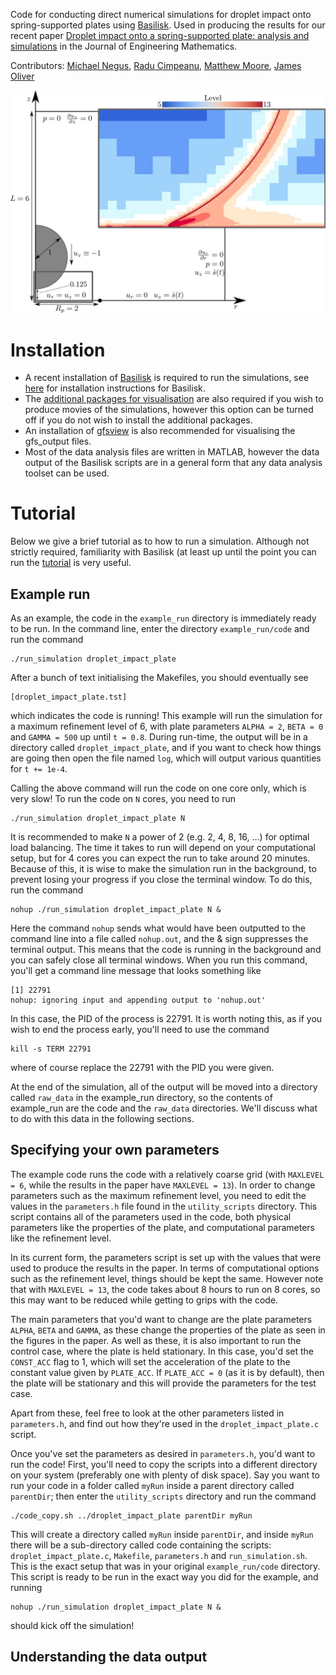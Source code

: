 Code for conducting direct numerical simulations for droplet impact onto 
spring-supported plates using [Basilisk](<http://basilisk.fr/>). Used in 
producing the results for our recent paper [Droplet impact onto a spring-supported plate: analysis and simulations](<https://link.springer.com/article/10.1007/s10665-021-10107-5/>) in the Journal of Engineering Mathematics.

Contributors: [Michael Negus](<https://www.maths.ox.ac.uk/people/michael.negus>), [Radu Cimpeanu](<https://warwick.ac.uk/fac/sci/maths/people/staff/cimpeanu/>), [Matthew Moore](<https://www.hull.ac.uk/staff-directory/matthew-moore>), [James Oliver](<https://www.maths.ox.ac.uk/people/james.oliver>)

![Program Screenshot](assets/images/dns_set_up.jpg)


# Installation
* A recent installation of [Basilisk](<http://basilisk.fr/>) is required to run 
the simulations, see [here](<http://basilisk.fr/src/INSTALL>) for installation
instructions for Basilisk. 
* The [additional packages for visualisation](<http://basilisk.fr/src/gl/INSTALL>) 
are also required if you wish to produce movies of the simulations, however this
option can be turned off if you do not wish to install the additional packages.
* An installation of [gfsview](http://gfs.sourceforge.net/wiki/index.php/Main_Page) 
is also recommended for visualising the gfs_output files.
* Most of the data analysis files are written in MATLAB, however the data 
output of the Basilisk scripts are in a general form that any data analysis
toolset can be used.


# Tutorial
Below we give a brief tutorial as to how to run a simulation. Although not strictly
required, familiarity with Basilisk (at least up until the point you can run
the [tutorial](<http://basilisk.fr/Tutorial>) is very useful. 

## Example run
As an example, the code in the `example_run` directory is immediately ready to be
run. In the command line, enter the directory `example_run/code` and run the command
```shell
./run_simulation droplet_impact_plate 
```
After a bunch of text initialising the Makefiles, you should eventually see
```shell
[droplet_impact_plate.tst]
```
which indicates the code is running! This example will run the simulation for 
a maximum refinement level of 6, with plate parameters `ALPHA = 2`, `BETA = 0` and 
`GAMMA = 500` up until `t = 0.8`. During run-time, the output will be in a directory
called `droplet_impact_plate`, and if you want to check how things are going then
open the file named `log`, which will output various quantities for `t += 1e-4`. 

Calling the above command will run the code on one core only, which is very 
slow! To run the code on `N` cores, you need to run
```shell
./run_simulation droplet_impact_plate N
```
It is recommended to make `N` a power of 2 (e.g. 2, 4, 8, 16, ...) for optimal
load balancing. The time it takes to run will depend on your computational setup,
but for 4 cores you can expect the run to take around 20 minutes. Because of this,
it is wise to make the simulation run in the background, to prevent losing your
progress if you close the terminal window. To do this, run the command
```shell
nohup ./run_simulation droplet_impact_plate N &
```
Here the command `nohup` sends what would have been outputted to the command line 
into a file called `nohup.out`, and the & sign suppresses the terminal output. This
means that the code is running in the background and you can safely close all 
terminal windows. When you run this command, you'll get a command line message 
that looks something like
```shell
[1] 22791
nohup: ignoring input and appending output to 'nohup.out'    
```
In this case, the PID of the process is 22791. It is worth noting this, as if you
wish to end the process early, you'll need to use the command
```shell
kill -s TERM 22791   
```
where of course replace the 22791 with the PID you were given.

At the end of the simulation, all of the output will be moved into a directory
called `raw_data` in the example_run directory, so the contents of example_run are
the code and the `raw_data` directories. We'll discuss what to do with this data
in the following sections. 

## Specifying your own parameters
The example code runs the code with a relatively coarse grid (with `MAXLEVEL = 6`,
while the results in the paper have `MAXLEVEL = 13`). In order to change parameters 
such as the maximum refinement level, you need to edit the values in the `parameters.h`
file found in the `utility_scripts` directory. This script contains all of the
parameters used in the code, both physical parameters like the properties of the
plate, and computational parameters like the refinement level.

In its current form, the parameters script is set up with the values that were
used to produce the results in the paper. In terms of computational options such
as the refinement level, things should be kept the same. However note that with
`MAXLEVEL = 13`, the code takes about 8 hours to run on 8 cores, so this may want
to be reduced while getting to grips with the code. 

The main parameters that you'd want to change are the plate parameters `ALPHA`, 
`BETA` and `GAMMA`, as these change the properties of the plate as seen in the figures
in the paper. As well as these, it is also important to run the control case, where
the plate is held stationary. In this case, you'd set the `CONST_ACC` flag to 1,
which will set the acceleration of the plate to the constant value given by 
`PLATE_ACC`. If `PLATE_ACC = 0` (as it is by default), then the plate will be 
stationary and this will provide the parameters for the test case.

Apart from these, feel free to look at the other parameters listed in `parameters.h`, 
and find out how they're used in the `droplet_impact_plate.c` script. 

Once you've set the parameters as desired in `parameters.h`, you'd want to run the
code! First, you'll need to copy the scripts into a different directory on your
system (preferably one with plenty of disk space). Say you want to run your
code in a folder called `myRun` inside a parent directory called `parentDir`; then 
enter the `utility_scripts` directory and run the command
```shell
./code_copy.sh ../droplet_impact_plate parentDir myRun
```
This will create a directory called `myRun` inside `parentDir`, and inside `myRun`
there will be a sub-directory called code containing the scripts: `droplet_impact_plate.c`, 
`Makefile`, `parameters.h` and `run_simulation.sh`. This is the exact setup that
was in your original `example_run/code` directory. This script is ready to be
run in the exact way you did for the example, and running 
```shell
nohup ./run_simulation droplet_impact_plate N &
```
should kick off the simulation! 

## Understanding the data output



<!-- ## The problem
* We wish to study the dynamics of droplets impacting onto deformable substrates, such as elastic sheets or cling film (see [Splashing on elastic membranes: The importance of early-time dynamics](<https://aip.scitation.org/doi/full/10.1063/1.2969755>)).
* As a first step towards this goal, we would like to conduct simulations of impact onto flat plates which are restricted to moving in the vertical direction
* This requires embedding a solid into the computational domain of the problem
* Basilisk currently only supports embedding solids in two-phase problems when only one of the phases makes contact with the solid (such as [flow over a bump](<http://basilisk.fr/src/examples/gaussian-ns.c>))
* The issue here is that both the air and the liquid phase will meet the substrate during droplet impact, so we cannot embed a solid in the same way that is currently implemented in Basilisk

## Proposed solution
* We can create artifical solids by using "Stephane's Trick", which was used to [move a cylinder through a liquid](<http://basilisk.fr/sandbox/popinet/movingcylinder.c>)
* The idea is to create another volume fraction (here we call it plate[]), which is 1 inside the plate and 0 outside of the plate
* In order for the plate to act as a solid, we need to impose the kinematic condition on the velocity (that is the vertical velocity of the fluid needs to match the plate speed)

## Goal
Conduct simulations of axisymmetric droplet impact onto a moving plate, where the displacement of the plate is determined by the forces felt on it from the droplet. In particular, we wish to model the problem of a plate being suspended by a spring and a dashpot, in order to study how elastic and dissipative effects on the movement affect the dynamics of the droplet. 

## Structure of repository
* This repository is to document the progress we are making into studying impact onto moving plates. Each sub directory documents a different task to complete in order to solve the eventual problem of impact onto a plate-spring-dashpot system -->